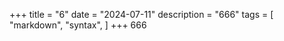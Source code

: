 +++
title = "6"
date = "2024-07-11"
description = "666"
tags = [
    "markdown",
    "syntax",
]
+++
666
